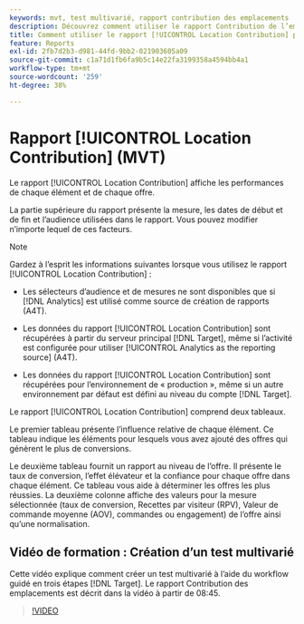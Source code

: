 ```yaml
---
keywords: mvt, test multivarié, rapport contribution des emplacements
description: Découvrez comment utiliser le rapport Contribution de l’emplacement pour les activités d’Adobe  [!DNL Target] [!UICONTROL Experience Targeting] qui montrent les performances de chaque élément et de chaque offre.
title: Comment utiliser le rapport [!UICONTROL Location Contribution] pour les activités [!UICONTROL Multivariate Test] ?
feature: Reports
exl-id: 2fb7d2b3-d981-44fd-9bb2-021903605a09
source-git-commit: c1a71d1fb6fa9b5c14e22fa3199358a4594bb4a1
workflow-type: tm+mt
source-wordcount: '259'
ht-degree: 38%

---
```


# Rapport [!UICONTROL Location Contribution] (MVT)

Le rapport [!UICONTROL Location Contribution] affiche les performances de chaque élément et de chaque offre.

La partie supérieure du rapport présente la mesure, les dates de début et de fin et l’audience utilisées dans le rapport. Vous pouvez modifier n’importe lequel de ces facteurs.

>[!NOTE]
>
>Gardez à l’esprit les informations suivantes lorsque vous utilisez le rapport [!UICONTROL Location Contribution] :
>
>* Les sélecteurs d’audience et de mesures ne sont disponibles que si [!DNL Analytics] est utilisé comme source de création de rapports (A4T).
>
>* Les données du rapport [!UICONTROL Location Contribution] sont récupérées à partir du serveur principal [!DNL Target], même si l’activité est configurée pour utiliser [!UICONTROL Analytics as the reporting source] (A4T).
>
>* Les données du rapport [!UICONTROL Location Contribution] sont récupérées pour l’environnement de « production », même si un autre environnement par défaut est défini au niveau du compte [!DNL Target].

Le rapport [!UICONTROL Location Contribution] comprend deux tableaux.

Le premier tableau présente l’influence relative de chaque élément. Ce tableau indique les éléments pour lesquels vous avez ajouté des offres qui génèrent le plus de conversions.

Le deuxième tableau fournit un rapport au niveau de l’offre. Il présente le taux de conversion, l’effet élévateur et la confiance pour chaque offre dans chaque élément. Ce tableau vous aide à déterminer les offres les plus réussies. La deuxième colonne affiche des valeurs pour la mesure sélectionnée (taux de conversion, Recettes par visiteur (RPV), Valeur de commande moyenne (AOV), commandes ou engagement) de l’offre ainsi qu’une normalisation.

## Vidéo de formation : Création d’un test multivarié

Cette vidéo explique comment créer un test multivarié à l’aide du workflow guidé en trois étapes [!DNL Target]. Le rapport Contribution des emplacements est décrit dans la vidéo à partir de 08:45.

>[!VIDEO](https://video.tv.adobe.com/v/17395)
